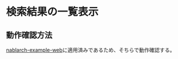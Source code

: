 # 検索結果の一覧表示

## 動作確認方法

[nablarch-example-web](https://github.com/nablarch/nablarch-example-web)に適用済みであるため、そちらで動作確認する。